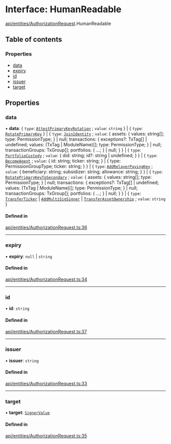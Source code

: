 # Interface: HumanReadable

[api/entities/AuthorizationRequest](../wiki/api.entities.AuthorizationRequest).HumanReadable

## Table of contents

### Properties

- [data](../wiki/api.entities.AuthorizationRequest.HumanReadable#data)
- [expiry](../wiki/api.entities.AuthorizationRequest.HumanReadable#expiry)
- [id](../wiki/api.entities.AuthorizationRequest.HumanReadable#id)
- [issuer](../wiki/api.entities.AuthorizationRequest.HumanReadable#issuer)
- [target](../wiki/api.entities.AuthorizationRequest.HumanReadable#target)

## Properties

### data

• **data**: \{ `type`: [`AttestPrimaryKeyRotation`](../wiki/api.entities.types.AuthorizationType#attestprimarykeyrotation) ; `value`: `string`  } \| \{ `type`: [`RotatePrimaryKey`](../wiki/api.entities.types.AuthorizationType#rotateprimarykey)  } \| \{ `type`: [`JoinIdentity`](../wiki/api.entities.types.AuthorizationType#joinidentity) ; `value`: \{ assets: \{ values: string[]; type: PermissionType; } \| null; transactions: \{ exceptions?: TxTag[] \| undefined; values: (TxTag \| ModuleName)[]; type: PermissionType; } \| null; transactionGroups: TxGroup[]; portfolios: \{ ...; } \| null; }  } \| \{ `type`: [`PortfolioCustody`](../wiki/api.entities.types.AuthorizationType#portfoliocustody) ; `value`: \{ did: string; id?: string \| undefined; }  } \| \{ `type`: [`BecomeAgent`](../wiki/api.entities.types.AuthorizationType#becomeagent) ; `value`: \{ id: string; ticker: string; } \| \{ type: PermissionGroupType; ticker: string; }  } \| \{ `type`: [`AddRelayerPayingKey`](../wiki/api.entities.types.AuthorizationType#addrelayerpayingkey) ; `value`: \{ beneficiary: string; subsidizer: string; allowance: string; }  } \| \{ `type`: [`RotatePrimaryKeyToSecondary`](../wiki/api.entities.types.AuthorizationType#rotateprimarykeytosecondary) ; `value`: \{ assets: \{ values: string[]; type: PermissionType; } \| null; transactions: \{ exceptions?: TxTag[] \| undefined; values: (TxTag \| ModuleName)[]; type: PermissionType; } \| null; transactionGroups: TxGroup[]; portfolios: \{ ...; } \| null; }  } \| \{ `type`: [`TransferTicker`](../wiki/api.entities.types.AuthorizationType#transferticker) \| [`AddMultiSigSigner`](../wiki/api.entities.types.AuthorizationType#addmultisigsigner) \| [`TransferAssetOwnership`](../wiki/api.entities.types.AuthorizationType#transferassetownership) ; `value`: `string`  }

#### Defined in

[api/entities/AuthorizationRequest.ts:36](https://github.com/PolymeshAssociation/polymesh-sdk/blob/fe2e6dd1/src/api/entities/AuthorizationRequest.ts#L36)

___

### expiry

• **expiry**: ``null`` \| `string`

#### Defined in

[api/entities/AuthorizationRequest.ts:34](https://github.com/PolymeshAssociation/polymesh-sdk/blob/fe2e6dd1/src/api/entities/AuthorizationRequest.ts#L34)

___

### id

• **id**: `string`

#### Defined in

[api/entities/AuthorizationRequest.ts:37](https://github.com/PolymeshAssociation/polymesh-sdk/blob/fe2e6dd1/src/api/entities/AuthorizationRequest.ts#L37)

___

### issuer

• **issuer**: `string`

#### Defined in

[api/entities/AuthorizationRequest.ts:33](https://github.com/PolymeshAssociation/polymesh-sdk/blob/fe2e6dd1/src/api/entities/AuthorizationRequest.ts#L33)

___

### target

• **target**: [`SignerValue`](../wiki/api.entities.types.SignerValue)

#### Defined in

[api/entities/AuthorizationRequest.ts:35](https://github.com/PolymeshAssociation/polymesh-sdk/blob/fe2e6dd1/src/api/entities/AuthorizationRequest.ts#L35)
